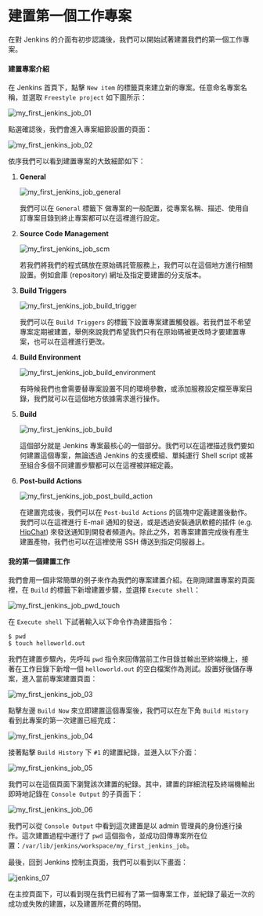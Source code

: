 # 建置第一個工作專案

在對 Jenkins 的介面有初步認識後，我們可以開始試著建置我們的第一個工作專案。

#### 建置專案介紹

在 Jenkins 首頁下，點擊 `New item` 的標籤頁來建立新的專案。任意命名專案名稱，並選取 `Freestyle project` 如下圖所示：

![my_first_jenkins_job_01](https://github.com/tsoliangwu0130/learn-ansible-and-jenkins-in-30-days/blob/master/images/my_first_jenkins_job_01.png?raw=true)

點選確認後，我們會進入專案細節設置的頁面：

![my_first_jenkins_job_02](https://github.com/tsoliangwu0130/learn-ansible-and-jenkins-in-30-days/blob/master/images/my_first_jenkins_job_02.png?raw=true)

依序我們可以看到建置專案的大致細節如下：

1. **General**

	![my_first_jenkins_job_general](https://github.com/tsoliangwu0130/learn-ansible-and-jenkins-in-30-days/blob/master/images/my_first_jenkins_job_general.png?raw=true)

	我們可以在 `General` 標籤下 做專案的一般配置，從專案名稱、描述、使用自訂專案目錄到終止專案都可以在這裡進行設定。

2. **Source Code Management**

	![my_first_jenkins_job_scm](https://github.com/tsoliangwu0130/learn-ansible-and-jenkins-in-30-days/blob/master/images/my_first_jenkins_job_scm.png?raw=true)

	若我們將我們的程式碼放在原始碼託管服務上，我們可以在這個地方進行相關設置。例如倉庫 (repository) 網址及指定要建置的分支版本。

3. **Build Triggers**

	![my_first_jenkins_job_build_trigger](https://github.com/tsoliangwu0130/learn-ansible-and-jenkins-in-30-days/blob/master/images/my_first_jenkins_job_build_trigger.png?raw=true)

	我們可以在 `Build Triggers` 的標籤下設置專案建置觸發器。若我們並不希望專案定期被建置，舉例來說我們希望我們只有在原始碼被更改時才要建置專案，也可以在這裡進行更改。

4. **Build Environment**

	![my_first_jenkins_job_build_environment](https://github.com/tsoliangwu0130/learn-ansible-and-jenkins-in-30-days/blob/master/images/my_first_jenkins_job_build_environment.png?raw=true)

	有時候我們也會需要替專案設置不同的環境參數，或添加服務設定檔至專案目錄，我們就可以在這個地方依據需求進行操作。

5. **Build**

	![my_first_jenkins_job_build](https://github.com/tsoliangwu0130/learn-ansible-and-jenkins-in-30-days/blob/master/images/my_first_jenkins_job_build.png?raw=true)

	這個部分就是 Jenkins 專案最核心的一個部分。我們可以在這裡描述我們要如何建置這個專案，無論透過 Jenkins 的支援模組、單純運行 Shell script 或甚至組合多個不同建置步驟都可以在這裡被詳細定義。

6. **Post-build Actions**

	![my_first_jenkins_job_post_build_action](https://github.com/tsoliangwu0130/learn-ansible-and-jenkins-in-30-days/blob/master/images/my_first_jenkins_job_post_build_action.png?raw=true)

	在建置完成後，我們可以在 `Post-build Actions` 的區塊中定義建置後動作。我們可以在這裡進行 E-mail 通知的發送，或是透過安裝通訊軟體的插件 (e.g. [HipChat](https://www.hipchat.com/)) 來發送通知到開發者頻道內。除此之外，若專案建置完成後有產生建置產物，我們也可以在這裡使用 SSH 傳送到指定伺服器上。

#### 我的第一個建置工作

我們會用一個非常簡單的例子來作為我們的專案建置介紹。在剛剛建置專案的頁面裡，在 `Build` 的標籤下新增建置步驟，並選擇 `Execute shell`：

![my_first_jenkins_job_pwd_touch](https://github.com/tsoliangwu0130/learn-ansible-and-jenkins-in-30-days/blob/master/images/my_first_jenkins_job_pwd_touch.png?raw=true)

在 `Execute shell` 下試著輸入以下命令作為建置指令：

```shell
$ pwd
$ touch helloworld.out
```

我們在建置步驟內，先呼叫 `pwd` 指令來回傳當前工作目錄並輸出至終端機上，接著在工作目錄下新增一個 `helloworld.out` 的空白檔案作為測試。設置好後儲存專案，進入當前專案建置頁面：

![my_first_jenkins_job_03](https://github.com/tsoliangwu0130/learn-ansible-and-jenkins-in-30-days/blob/master/images/my_first_jenkins_job_03.png?raw=true)

點擊左邊 `Build Now` 來立即建置這個專案後，我們可以在左下角 `Build History` 看到此專案的第一次建置已經完成：

![my_first_jenkins_job_04](https://github.com/tsoliangwu0130/learn-ansible-and-jenkins-in-30-days/blob/master/images/my_first_jenkins_job_04.png?raw=true)

接著點擊 `Build History` 下 `#1` 的建置紀錄，並進入以下介面：

![my_first_jenkins_job_05](https://github.com/tsoliangwu0130/learn-ansible-and-jenkins-in-30-days/blob/master/images/my_first_jenkins_job_05.png?raw=true)

我們可以在這個頁面下瀏覽該次建置的紀錄。其中，建置的詳細流程及終端機輸出即時地記錄在 `Console Output` 的子頁面下：

![my_first_jenkins_job_06](https://github.com/tsoliangwu0130/learn-ansible-and-jenkins-in-30-days/blob/master/images/my_first_jenkins_job_06.png?raw=true)

我們可以從 `Console Output` 中看到這次建置是以 admin 管理員的身份進行操作。這次建置過程中運行了 `pwd` 這個指令，並成功回傳專案所在位置：`/var/lib/jenkins/workspace/my_first_jenkins_job`。

最後，回到 Jenkins 控制主頁面，我們可以看到以下畫面：

![jenkins_07](https://github.com/tsoliangwu0130/learn-ansible-and-jenkins-in-30-days/blob/master/images/jenkins_07.png?raw=true)

在主控頁面下，可以看到現在我們已經有了第一個專案工作，並紀錄了最近一次的成功或失敗的建置，以及建置所花費的時間。
